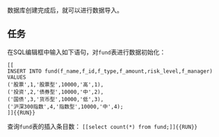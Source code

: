 数据库创建完成后，就可以进行数据导入。

## 任务

在SQL编辑框中输入如下语句，对`fund`表进行数据初始化：

```
[[
INSERT INTO fund(f_name,f_id,f_type,f_amount,risk_level,f_manager) VALUES 
('股票',1,'股票型',10000,'高',1),
('投资',2,'债券型',10000,'中',2),
('国债',3,'货币型',10000,'低',3),
('沪深300指数',4,'指数型',10000,'中',4);
]]{{RUN}}
```

查询`fund`表的插入条目数：
`[[select count(*) from fund;]]{{RUN}}`